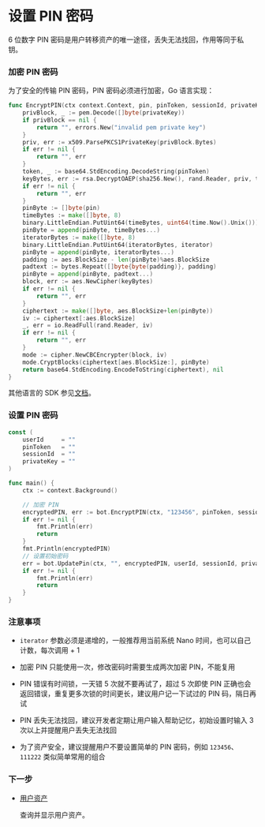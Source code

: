 # 设置 PIN 密码

6 位数字 PIN 密码是用户转移资产的唯一途径，丢失无法找回，作用等同于私钥。

### 加密 PIN 密码

为了安全的传输 PIN 密码，PIN 密码必须进行加密，Go 语言实现：

```go
func EncryptPIN(ctx context.Context, pin, pinToken, sessionId, privateKey string, iterator uint64) (string, error) {
	privBlock, _ := pem.Decode([]byte(privateKey))
	if privBlock == nil {
		return "", errors.New("invalid pem private key")
	}
	priv, err := x509.ParsePKCS1PrivateKey(privBlock.Bytes)
	if err != nil {
		return "", err
	}
	token, _ := base64.StdEncoding.DecodeString(pinToken)
	keyBytes, err := rsa.DecryptOAEP(sha256.New(), rand.Reader, priv, token, []byte(sessionId))
	if err != nil {
		return "", err
	}
	pinByte := []byte(pin)
	timeBytes := make([]byte, 8)
	binary.LittleEndian.PutUint64(timeBytes, uint64(time.Now().Unix()))
	pinByte = append(pinByte, timeBytes...)
	iteratorBytes := make([]byte, 8)
	binary.LittleEndian.PutUint64(iteratorBytes, iterator)
	pinByte = append(pinByte, iteratorBytes...)
	padding := aes.BlockSize - len(pinByte)%aes.BlockSize
	padtext := bytes.Repeat([]byte{byte(padding)}, padding)
	pinByte = append(pinByte, padtext...)
	block, err := aes.NewCipher(keyBytes)
	if err != nil {
		return "", err
	}
	ciphertext := make([]byte, aes.BlockSize+len(pinByte))
	iv := ciphertext[:aes.BlockSize]
	_, err = io.ReadFull(rand.Reader, iv)
	if err != nil {
		return "", err
	}
	mode := cipher.NewCBCEncrypter(block, iv)
	mode.CryptBlocks(ciphertext[aes.BlockSize:], pinByte)
	return base64.StdEncoding.EncodeToString(ciphertext), nil
}
```

其他语言的 SDK 参见[文档](../sdk/overview)。

### 设置 PIN 密码

```go
const (
    userId     = ""
    pinToken   = ""
	sessionId  = ""
	privateKey = ""
)

func main() {
    ctx := context.Background()

    // 加密 PIN
	encryptedPIN, err := bot.EncryptPIN(ctx, "123456", pinToken, sessionId, privateKey, uint64(time.Now().UnixNano()))
	if err != nil {
		fmt.Println(err)
		return
	}
	fmt.Println(encryptedPIN)
	// 设置初始密码
	err = bot.UpdatePin(ctx, "", encryptedPIN, userId, sessionId, privateKey)
	if err != nil {
		fmt.Println(err)
		return
	}
}
```

### 注意事项

- `iterator` 参数必须是递增的，一般推荐用当前系统 Nano 时间，也可以自己计数，每次调用 + 1

- 加密 PIN 只能使用一次，修改密码时需要生成两次加密 PIN，不能复用

- PIN 错误有时间锁，一天错 5 次就不要再试了，超过 5 次即使 PIN 正确也会返回错误，重复更多次锁的时间更长，建议用户记一下试过的 PIN 码，隔日再试

- PIN 丢失无法找回，建议开发者定期让用户输入帮助记忆，初始设置时输入 3 次以上并提醒用户丢失无法找回

- 为了资产安全，建议提醒用户不要设置简单的 PIN 密码，例如 `123456`、`111222` 类似简单常用的组合

### 下一步

- [用户资产](./assets)

  查询并显示用户资产。